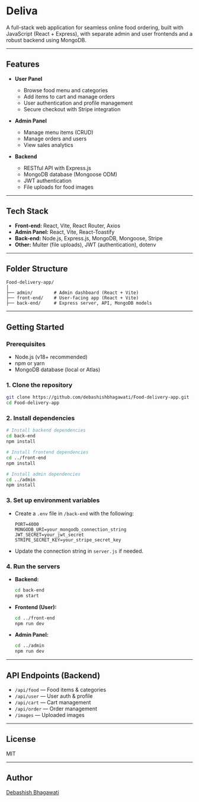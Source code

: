 # Deliva

A full-stack web application for seamless online food ordering, built with JavaScript (React + Express), with separate admin and user frontends and a robust backend using MongoDB.

---

## Features

- **User Panel**
  - Browse food menu and categories
  - Add items to cart and manage orders
  - User authentication and profile management
  - Secure checkout with Stripe integration

- **Admin Panel**
  - Manage menu items (CRUD)
  - Manage orders and users
  - View sales analytics

- **Backend**
  - RESTful API with Express.js
  - MongoDB database (Mongoose ODM)
  - JWT authentication
  - File uploads for food images

---

## Tech Stack

- **Front-end:** React, Vite, React Router, Axios
- **Admin Panel:** React, Vite, React-Toastify
- **Back-end:** Node.js, Express.js, MongoDB, Mongoose, Stripe
- **Other:** Multer (file uploads), JWT (authentication), dotenv

---

## Folder Structure

```
Food-delivery-app/
│
├── admin/        # Admin dashboard (React + Vite)
├── front-end/    # User-facing app (React + Vite)
├── back-end/     # Express server, API, MongoDB models
```

---

## Getting Started

### Prerequisites

- Node.js (v18+ recommended)
- npm or yarn
- MongoDB database (local or Atlas)

### 1. Clone the repository

```bash
git clone https://github.com/debashishbhagawati/Food-delivery-app.git
cd Food-delivery-app
```

### 2. Install dependencies

```bash
# Install backend dependencies
cd back-end
npm install

# Install frontend dependencies
cd ../front-end
npm install

# Install admin dependencies
cd ../admin
npm install
```

### 3. Set up environment variables

- Create a `.env` file in `/back-end` with the following:
  ```
  PORT=4000
  MONGODB_URI=your_mongodb_connection_string
  JWT_SECRET=your_jwt_secret
  STRIPE_SECRET_KEY=your_stripe_secret_key
  ```
- Update the connection string in `server.js` if needed.

### 4. Run the servers

- **Backend:**
  ```bash
  cd back-end
  npm start
  ```
- **Frontend (User):**
  ```bash
  cd ../front-end
  npm run dev
  ```
- **Admin Panel:**
  ```bash
  cd ../admin
  npm run dev
  ```

---

## API Endpoints (Backend)

- `/api/food` — Food items & categories
- `/api/user` — User auth & profile
- `/api/cart` — Cart management
- `/api/order` — Order management
- `/images` — Uploaded images

---

## License

MIT

---

## Author

[Debashish Bhagawati](https://github.com/debashishbhagawati)
